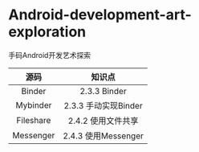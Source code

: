 # Android-development-art-exploration
手码Android开发艺术探索

|源码|知识点|
|:--:|:--:|
|Binder|2.3.3 Binder|
|Mybinder|2.3.3 手动实现Binder|
|Fileshare|2.4.2 使用文件共享|
|Messenger|2.4.3 使用Messenger|